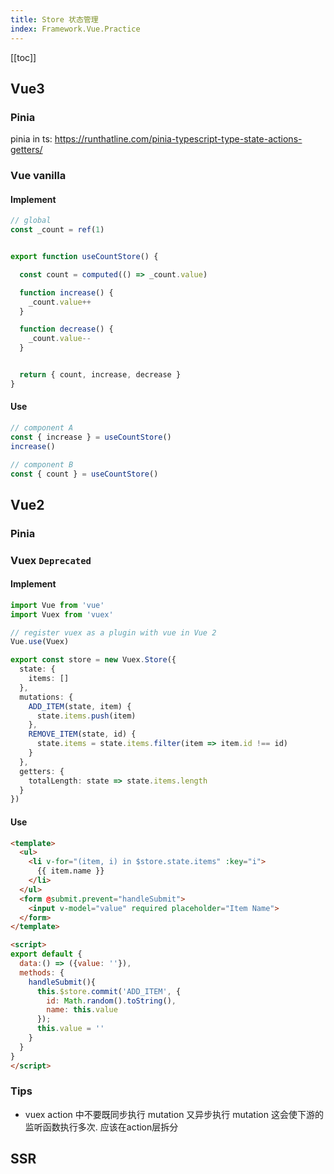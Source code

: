 ```yaml
---
title: Store 状态管理
index: Framework.Vue.Practice
---
```


[[toc]]

## Vue3

### Pinia

pinia in ts: <https://runthatline.com/pinia-typescript-type-state-actions-getters/>

### Vue vanilla

#### Implement

``` ts
// global
const _count = ref(1)


export function useCountStore() {

  const count = computed(() => _count.value)

  function increase() {
    _count.value++
  }

  function decrease() {
    _count.value--
  }


  return { count, increase, decrease }
}
```

#### Use

``` ts
// component A
const { increase } = useCountStore()
increase()

// component B
const { count } = useCountStore()
```


## Vue2

### Pinia

### Vuex `Deprecated`

#### Implement

``` ts
import Vue from 'vue'
import Vuex from 'vuex'

// register vuex as a plugin with vue in Vue 2
Vue.use(Vuex)

export const store = new Vuex.Store({
  state: {
    items: []
  },
  mutations: {
    ADD_ITEM(state, item) {
      state.items.push(item)
    },
    REMOVE_ITEM(state, id) {
      state.items = state.items.filter(item => item.id !== id)
    }
  },
  getters: {
    totalLength: state => state.items.length
  }
})
```
#### Use

``` html
<template>
  <ul>
    <li v-for="(item, i) in $store.state.items" :key="i">
      {{ item.name }}
    </li>
  </ul>
  <form @submit.prevent="handleSubmit">
    <input v-model="value" required placeholder="Item Name">
  </form>
</template>

<script>
export default {
  data:() => ({value: ''}),
  methods: {
    handleSubmit(){
      this.$store.commit('ADD_ITEM', {
        id: Math.random().toString(),
        name: this.value
      });
      this.value = ''
    }
  }
} 
</script>
```


### Tips

- vuex action 中不要既同步执行 mutation 又异步执行 mutation 这会使下游的监听函数执行多次. 应该在action层拆分


## SSR